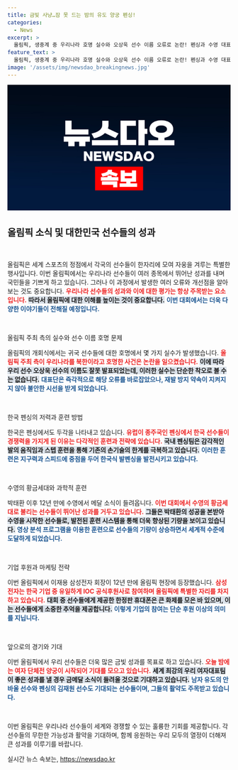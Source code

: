 ```yaml
---
title: 금빛 사냥…잠 못 드는 밤의 유도 양궁 펜싱!
categories:
  - News
excerpt: >
  올림픽, 생중계 중 우리나라 호명 실수와 오상욱 선수 이름 오류로 논란! 펜싱과 수영 대표팀의 놀라운 훈련 비법과 함께 이재용 회장 방문 소식도 전해집니다. 금빛 사냥이 이어질 이번 밤, 기대감 최고조!
feature_text: >
  올림픽, 생중계 중 우리나라 호명 실수와 오상욱 선수 이름 오류로 논란! 펜싱과 수영 대표팀의 놀라운 훈련 비법과 함께 이재용 회장 방문 소식도 전해집니다. 금빛 사냥이 이어질 이번 밤, 기대감 최고조!
image: '/assets/img/newsdao_breakingnews.jpg'
---
```


<p><img src="/assets/img/newsdao_breakingnews.jpg" alt="bookingtag 속보" /></p>

<h2 data-ke-size="size26">올림픽 소식 및 대한민국 선수들의 성과</h2>

<p data-ke-size="size16">&nbsp;</p>

<p>올림픽은 세계 스포츠의 정점에서 각국의 선수들이 한자리에 모여 자웅을 겨루는 특별한 행사입니다. 이번 올림픽에서는 우리나라 선수들이 여러 종목에서 뛰어난 성과를 내며 국민들을 기쁘게 하고 있습니다. 그러나 이 과정에서 발생한 여러 오류와 개선점을 알아보는 것도 중요합니다. <b><span style="color: #ee2323;">우리나라 선수들의 성과와 이에 대한 평가는 항상 주목받는 요소입니다.</span></b> <b><span style="background-color: #21538527;">따라서 올림픽에 대한 이해를 높이는 것이 중요합니다.</span></b> <b><span style="color: #1a5490;">이번 대회에서는 더욱 다양한 이야기들이 전해질 예정입니다.</span></b></p>

<p data-ke-size="size16">&nbsp;</p>

<p>올림픽 주최 측의 실수와 선수 이름 호명 문제</p>

<p>올림픽의 개회식에서는 귀국 선수들에 대한 호명에서 몇 가지 실수가 발생했습니다. <b><span style="color: #ee2323;">올림픽 주최 측이 우리나라를 북한이라고 호명한 사건은 논란을 일으켰습니다.</span></b> <b><span style="background-color: #21538527;">이에 따라 우리 선수 오상욱 선수의 이름도 잘못 발표되었는데, 이러한 실수는 단순한 착오로 볼 수는 없습니다.</span></b> <b><span style="color: #1a5490;">대표단은 즉각적으로 해당 오류를 바로잡았으나, 재발 방지 약속이 지켜지지 않아 불안한 시선을 받게 되었습니다.</span></b></p>

<p data-ke-size="size16">&nbsp;</p>

<p>한국 펜싱의 저력과 훈련 방법</p>

<p>한국은 펜싱에서도 두각을 나타내고 있습니다. <b><span style="color: #ee2323;">유럽이 종주국인 펜싱에서 한국 선수들이 경쟁력을 가지게 된 이유는 다각적인 훈련과 전략에 있습니다.</span></b> <b><span style="background-color: #21538527;">국내 펜싱팀은 감각적인 발의 움직임과 스텝 훈련을 통해 기존의 손기술의 한계를 극복하고 있습니다.</span></b> <b><span style="color: #1a5490;">이러한 훈련은 지구력과 스피드에 중점을 두어 한국식 발펜싱을 발전시키고 있습니다.</span></b></p>

<p data-ke-size="size16">&nbsp;</p>

<p>수영의 황금세대와 과학적 훈련</p>

<p>박태환 이후 12년 만에 수영에서 메달 소식이 들려옵니다. <b><span style="color: #ee2323;">이번 대회에서 수영의 황금세대로 불리는 선수들이 뛰어난 성과를 거두고 있습니다.</span></b> <b><span style="background-color: #21538527;">그들은 박태환의 성공을 본받아 수영을 시작한 선수들로, 발전된 훈련 시스템을 통해 더욱 향상된 기량을 보이고 있습니다.</span></b> <b><span style="color: #1a5490;">영상 분석 프로그램을 이용한 훈련으로 선수들의 기량이 상승하면서 세계적 수준에 도달하게 되었습니다.</span></b></p>

<p data-ke-size="size16">&nbsp;</p>

<p>기업 후원과 마케팅 전략</p>

<p>이번 올림픽에서 이재용 삼성전자 회장이 12년 만에 올림픽 현장에 등장했습니다. <b><span style="color: #ee2323;">삼성전자는 한국 기업 중 유일하게 IOC 공식후원사로 참여하며 올림픽에 특별한 자리를 차지하고 있습니다.</span></b> <b><span style="background-color: #21538527;">대회 중 선수들에게 제공한 한정판 휴대폰은 큰 화제를 모은 바 있으며, 이는 선수들에게 소중한 추억을 제공합니다.</span></b> <b><span style="color: #1a5490;">이렇게 기업의 참여는 단순 후원 이상의 의미를 지닙니다.</span></b></p>

<p data-ke-size="size16">&nbsp;</p>

<p>앞으로의 경기와 기대</p>

<p>이번 올림픽에서 우리 선수들은 더욱 많은 금빛 성과를 목표로 하고 있습니다. <b><span style="color: #ee2323;">오늘 밤에는 여자 단체전 양궁이 시작되어 기대를 모으고 있습니다.</span></b> <b><span style="background-color: #21538527;">세계 최강의 우리 여자대표팀이 좋은 성과를 낼 경우 금메달 소식이 들려올 것으로 기대하고 있습니다.</span></b> <b><span style="color: #1a5490;">남자 유도의 안바울 선수와 펜싱의 김재원 선수도 기대되는 선수들이며, 그들의 활약도 주목받고 있습니다.</span></b></p>

<p data-ke-size="size16">&nbsp;</p>

<p>이번 올림픽은 우리나라 선수들이 세계와 경쟁할 수 있는 훌륭한 기회를 제공합니다. 각 선수들의 무한한 가능성과 활약을 기대하며, 함께 응원하는 우리 모두의 열정이 더해져 큰 성과를 이루기를 바랍니다.</p>
실시간 뉴스 속보는, <a href="https://newsdao.kr" rel="dofollow">https://newsdao.kr</a>


